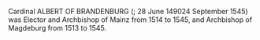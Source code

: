 Cardinal ALBERT OF BRANDENBURG (; 28 June 149024 September 1545) was Elector and Archbishop of Mainz from 1514 to 1545, and Archbishop of Magdeburg from 1513 to 1545.
